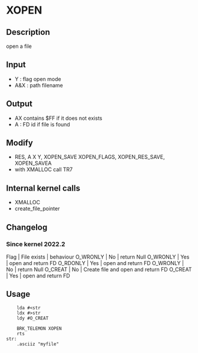 # XOPEN

## Description

open a file

## Input

* Y : flag open mode
* A&X : path filename

## Output

* AX contains $FF if it does not exists
* A : FD id if file is found

## Modify

* RES, A X Y, XOPEN_SAVE XOPEN_FLAGS, XOPEN_RES_SAVE, XOPEN_SAVEA
* with XMALLOC call TR7

## Internal kernel calls

* XMALLOC
* create_file_pointer

## Changelog

### Since kernel 2022.2

Flag     | File exists | behaviour
O_WRONLY |    No       | return Null
O_WRONLY |    Yes      | open and return FD
O_RDONLY |    Yes      | open and return FD
O_WRONLY |    No       | return Null
O_CREAT  |    No       | Create file and open and return FD
O_CREAT  |    Yes      | open and return FD

## Usage

``` ca65
    lda #<str
    ldx #>str
    ldy #O_CREAT

    BRK_TELEMON XOPEN
    rts
str:
    .asciiz "myfile"
```
